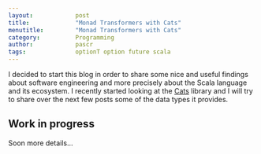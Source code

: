 ```yaml
---
layout:            post
title:             "Monad Transformers with Cats"
menutitle:         "Monad Transformers with Cats"
category:          Programming
author:            pascr
tags:              optionT option future scala
---
```


I decided to start this blog in order to share some nice and useful findings about software engineering and more precisely about the Scala language and its ecosystem. 
I recently started looking at the [Cats](http://typelevel.org/cats) library and I will try to share over the next few posts some of the data types it provides.                 

## Work in progress

Soon more details...

<!--- 
##  OptionT

{% highlight scala %}
import cats.data.OptionT
import cats.implicits._

import scala.concurrent.Future
import scala.concurrent.ExecutionContext.Implicits.global

val greetingFO: Future[Option[String]] = Future.successful(Some("Hello"))

val firstnameF: Future[String] = Future.successful("Jane")

val lastnameO: Option[String] = Some("Doe")

val ot: OptionT[Future, String] = for {
  g <- OptionT(greetingFO)
  f <- OptionT.liftF(firstnameF)
  l <- OptionT.fromOption[Future](lastnameO)
} yield s"$g $f $l"

val result: Future[Option[String]] = ot.value
{% endhighlight %}
 --->